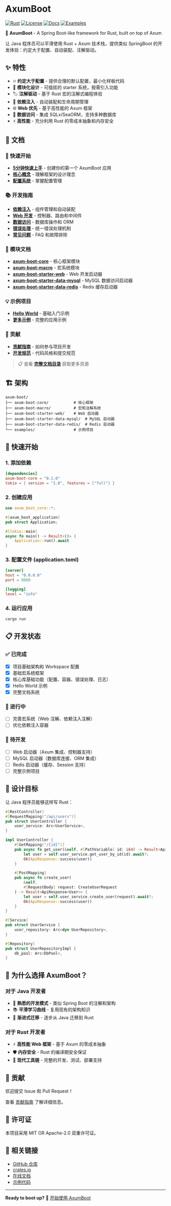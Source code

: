 # AxumBoot

[![Rust](https://img.shields.io/badge/rust-1.70+-orange.svg)](https://www.rust-lang.org)
[![License](https://img.shields.io/badge/license-MIT%2FApache--2.0-blue.svg)](LICENSE)
[![Docs](https://img.shields.io/badge/docs-latest-blue.svg)](docs/README.md)
[![Examples](https://img.shields.io/badge/examples-available-green.svg)](examples/)

🚀 **AxumBoot** - A Spring Boot-like framework for Rust, built on top of Axum

让 Java 程序员可以平滑使用 Rust + Axum 技术栈，提供类似 SpringBoot 的开发体验：约定大于配置、自动装配、注解驱动。

## ✨ 特性

- 🔥 **约定大于配置** - 提供合理的默认配置，最小化样板代码
- 🧩 **模块化设计** - 可插拔的 starter 系统，按需引入功能
- 🏷️ **注解驱动** - 基于 Rust 宏的注解式编程体验
- 🔄 **依赖注入** - 自动装配和生命周期管理
- 🌐 **Web 优先** - 基于高性能的 Axum 框架
- 💾 **数据访问** - 集成 SQLx/SeaORM，支持多种数据库
- ⚡ **高性能** - 充分利用 Rust 的零成本抽象和内存安全

## 📖 文档

### 🚀 快速开始
- [**5分钟快速上手**](docs/guide/quick-start.md) - 创建你的第一个 AxumBoot 应用
- [**核心概念**](docs/guide/core-concepts.md) - 理解框架的设计理念
- [**配置系统**](docs/guide/configuration.md) - 掌握配置管理

### 📚 开发指南
- [**依赖注入**](docs/guide/dependency-injection.md) - 组件管理和自动装配
- [**Web 开发**](docs/guide/web-development.md) - 控制器、路由和中间件
- [**数据访问**](docs/guide/data-access.md) - 数据库操作和 ORM
- [**错误处理**](docs/guide/error-handling.md) - 统一错误处理机制
- [**常见问题**](docs/guide/faq.md) - FAQ 和故障排除

### 🔧 模块文档
- [**axum-boot-core**](docs/modules/axum-boot-core.md) - 核心框架模块
- [**axum-boot-macro**](docs/modules/axum-boot-macro.md) - 宏系统模块
- [**axum-boot-starter-web**](docs/modules/axum-boot-starter-web.md) - Web 开发启动器
- [**axum-boot-starter-data-mysql**](docs/modules/axum-boot-starter-data-mysql.md) - MySQL 数据访问启动器
- [**axum-boot-starter-data-redis**](docs/modules/axum-boot-starter-data-redis.md) - Redis 缓存启动器

### 💡 示例项目
- [**Hello World**](docs/examples/hello-world.md) - 基础入门示例
- [**更多示例**](examples/) - 完整的应用示例

### 🤝 贡献
- [**贡献指南**](docs/contributing/contributing.md) - 如何参与项目开发
- [**开发规范**](CLAUDE.md) - 代码风格和提交规范

> 📋 查看 [**完整文档目录**](docs/README.md) 获取更多资源

## 🏗️ 架构

```
axum-boot/
├── axum-boot-core/           # 核心框架
├── axum-boot-macro/          # 宏和注解系统  
├── axum-boot-starter-web/    # Web 启动器
├── axum-boot-starter-data-mysql/  # MySQL 启动器
├── axum-boot-starter-data-redis/  # Redis 启动器
└── examples/                 # 示例项目
```

## 🚀 快速开始

### 1. 添加依赖

```toml
[dependencies]
axum-boot-core = "0.1.0"
tokio = { version = "1.0", features = ["full"] }
```

### 2. 创建应用

```rust
use axum_boot_core::*;

#[axum_boot_application]
pub struct Application;

#[tokio::main]
async fn main() -> Result<()> {
    Application::run().await
}
```

### 3. 配置文件 (application.toml)

```toml
[server]
host = "0.0.0.0"
port = 8080

[logging]
level = "info"
```

### 4. 运行应用

```bash
cargo run
```

## 📋 开发状态

### ✅ 已完成
- [x] 项目基础架构和 Workspace 配置
- [x] 基础宏系统框架
- [x] 核心库基础功能（配置、容器、错误处理、日志）
- [x] Hello World 示例
- [x] 完整文档系统

### 🔄 进行中  
- [ ] 完善宏系统（Web 注解、依赖注入注解）
- [ ] 优化依赖注入容器

### 📝 待开发
- [ ] Web 启动器（Axum 集成、控制器支持）
- [ ] MySQL 启动器（数据库连接、ORM 集成）
- [ ] Redis 启动器（缓存、Session 支持）
- [ ] 完整示例项目

## 🎯 设计目标

让 Java 程序员能够这样写 Rust：

```rust
#[RestController]
#[RequestMapping("/api/users")]
pub struct UserController {
    user_service: Arc<UserService>,
}

impl UserController {
    #[GetMapping("/{id}")]
    pub async fn get_user(&self, #[PathVariable] id: i64) -> Result<ApiResponse<User>> {
        let user = self.user_service.get_user_by_id(id).await?;
        Ok(ApiResponse::success(user))
    }

    #[PostMapping]  
    pub async fn create_user(
        &self, 
        #[RequestBody] request: CreateUserRequest
    ) -> Result<ApiResponse<User>> {
        let user = self.user_service.create_user(request).await?;
        Ok(ApiResponse::success(user))
    }
}

#[Service]
pub struct UserService {
    user_repository: Arc<dyn UserRepository>,
}

#[Repository]
pub struct UserRepositoryImpl {
    db_pool: Arc<DbPool>,
}
```

## 🌟 为什么选择 AxumBoot？

### 对于 Java 开发者
- 🎯 **熟悉的开发模式** - 类似 Spring Boot 的注解和架构
- 📚 **平滑学习曲线** - 复用现有的架构知识
- 🔄 **渐进式迁移** - 逐步从 Java 迁移到 Rust

### 对于 Rust 开发者
- ⚡ **高性能 Web 框架** - 基于 Axum 的零成本抽象
- 🛡️ **内存安全** - Rust 的编译期安全保证
- 🔧 **现代工具链** - 完整的开发、测试、部署支持

## 🤝 贡献

欢迎提交 Issue 和 Pull Request！

查看 [贡献指南](docs/contributing/contributing.md) 了解详细信息。

## 📄 许可证

本项目采用 MIT OR Apache-2.0 双重许可证。

## 🔗 相关链接

- [GitHub 仓库](https://github.com/axumboot/axum-boot)
- [crates.io](https://crates.io/crates/axum-boot-core)
- [在线文档](https://docs.rs/axum-boot-core)
- [示例代码](examples/)

---

**Ready to boot up?** 🚀 [开始使用 AxumBoot](docs/guide/quick-start.md)